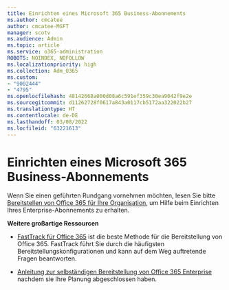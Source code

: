```yaml
---
title: Einrichten eines Microsoft 365 Business-Abonnements
ms.author: cmcatee
author: cmcatee-MSFT
manager: scotv
ms.audience: Admin
ms.topic: article
ms.service: o365-administration
ROBOTS: NOINDEX, NOFOLLOW
ms.localizationpriority: high
ms.collection: Adm_O365
ms.custom:
- "9002444"
- "4795"
ms.openlocfilehash: 48142668a000d08a6c591ef359c30ea9042f9e2e
ms.sourcegitcommit: d11262728f0617a843a0117cb5172aa322022b27
ms.translationtype: HT
ms.contentlocale: de-DE
ms.lasthandoff: 03/08/2022
ms.locfileid: "63221613"
---
```

# <a name="set-up-a-microsoft-365-business-subscription"></a>Einrichten eines Microsoft 365 Business-Abonnements

Wenn Sie einen geführten Rundgang vornehmen möchten, lesen Sie bitte [Bereitstellen von Office 365 für Ihre Organisation](https://docs.microsoft.com/office365/enterprise/setup-overview-for-enterprises), um Hilfe beim Einrichten Ihres Enterprise-Abonnements zu erhalten.

**Weitere großartige Ressourcen**

- [FastTrack für Office 365](https://docs.microsoft.com/fasttrack/O365-fasttrack-benefit-for-office-365) ist die beste Methode für die Bereitstellung von Office 365. FastTrack führt Sie durch die häufigsten Bereitstellungskonfigurationen und kann auf dem Weg auftretende Fragen beantworten. 

- [Anleitung zur selbständigen Bereitstellung von Office 365 Enterprise](https://docs.microsoft.com/office365/enterprise/setup-overview-for-enterprises#do-it-yourself-guided-deployment-of-office-365-enterprise) nachdem sie Ihre Planung abgeschlossen haben. 
